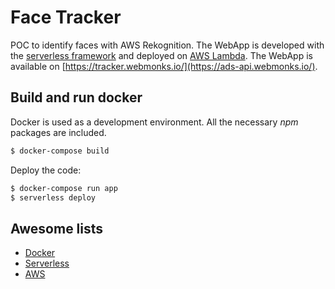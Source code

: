 # Face Tracker

POC to identify faces with AWS Rekognition. The WebApp is developed with the 
[serverless framework](https://serverless.com/) and deployed on  [AWS Lambda](https://aws.amazon.com/lambda/). 
The WebApp is available on [https://tracker.webmonks.io/](https://ads-api.webmonks.io/).

## Build and run docker

Docker is used as a development environment. All the necessary *npm* packages are included. 

```bash
$ docker-compose build
```

Deploy the code:
```bash
$ docker-compose run app
$ serverless deploy
```

## Awesome lists

* [Docker](https://github.com/veggiemonk/awesome-docker)
* [Serverless](https://github.com/anaibol/awesome-serverless)
* [AWS](https://github.com/donnemartin/awesome-aws)
